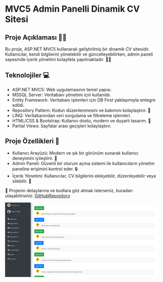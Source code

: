  # MVC5 Admin Panelli Dinamik CV Sitesi

## Proje Açıklaması 👩‍💻

Bu proje, ASP.NET MVC5 kullanarak geliştirilmiş bir dinamik CV sitesidir. Kullanıcılar, kendi bilgilerini yönetebilir ve güncelleyebilirken, admin paneli sayesinde içerik yönetimi kolaylıkla yapılmaktadır. 📄✨

## Teknolojiler 💻

- ASP.NET MVC5: Web uygulamasının temel yapısı.
- MSSQL Server: Veritabanı yönetimi için kullanıldı.
- Entity Framework: Veritabanı işlemleri için DB First yaklaşımıyla entegre edildi.
- Repository Pattern: Kodun düzenlenmesini ve bakımını kolaylaştırır. 🔄
- LINQ: Veritabanından veri sorgulama ve filtreleme işlemleri.
- HTML/CSS & Bootstrap: Kullanıcı dostu, modern ve duyarlı tasarım. 🎨
- Partial Views: Sayfalar arası geçişleri kolaylaştırır.

## Proje Özellikleri 🚀
- Kullanıcı Arayüzü: Modern ve şık bir görünüm sunarak kullanıcı deneyimini iyileştirir. 🌟
- Admin Paneli: Güvenli bir oturum açma sistemi ile kullanıcıların yönetim paneline erişimini kontrol eder. 🔒
- İçerik Yönetimi: Kullanıcılar, CV bilgilerini ekleyebilir, düzenleyebilir veya silebilir. 📝

🔗 Projenin detaylarına ve kodlara göz atmak isterseniz, buradan ulaşabilirsiniz: [GitHubRepository](https://github.com/Melekdmr/MVC5-Admin-Panelli-Dinamik-CV-Sitesi)


![ ](https://github.com/Melekdmr/MVC5-Admin-Panelli-Dinamik-CV-Sitesi/raw/main/images/asertifika.png)
